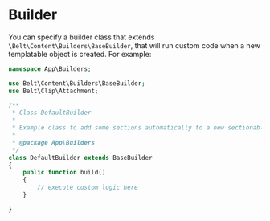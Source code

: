 # Builder

You can specify a builder class that extends `\Belt\Content\Builders\BaseBuilder`, that will run custom code when a 
new templatable object is created. For example: 

```php
namespace App\Builders;

use Belt\Content\Builders\BaseBuilder;
use Belt\Clip\Attachment;

/**
 * Class DefaultBuilder
 *
 * Example class to add some sections automatically to a new sectionable item
 *
 * @package App\Builders
 */
class DefaultBuilder extends BaseBuilder
{
    public function build()
    {
        // execute custom logic here
    }

}
```